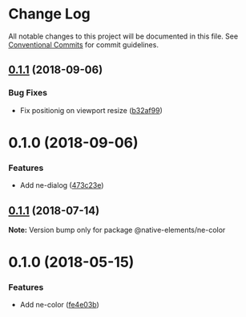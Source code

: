 # Change Log

All notable changes to this project will be documented in this file.
See [Conventional Commits](https://conventionalcommits.org) for commit guidelines.

<a name="0.1.1"></a>
## [0.1.1](https://github.com/equinusocio/native-elements/tree/master/elements/ne-dialog/compare/@native-elements/ne-dialog@0.1.0...@native-elements/ne-dialog@0.1.1) (2018-09-06)


### Bug Fixes

* Fix positionig on viewport resize ([b32af99](https://github.com/equinusocio/native-elements/tree/master/elements/ne-dialog/commit/b32af99))





<a name="0.1.0"></a>
# 0.1.0 (2018-09-06)


### Features

* Add ne-dialog ([473c23e](https://github.com/equinusocio/native-elements/tree/master/elements/ne-dialog/commit/473c23e))





<a name="0.1.1"></a>
## [0.1.1](https://github.com/equinusocio/native-elements/tree/master/elements/ne-color/compare/@native-elements/ne-color@0.1.0...@native-elements/ne-color@0.1.1) (2018-07-14)




**Note:** Version bump only for package @native-elements/ne-color

<a name="0.1.0"></a>
# 0.1.0 (2018-05-15)


### Features

* Add ne-color ([fe4e03b](https://github.com/equinusocio/native-elements/tree/master/elements/ne-color/commit/fe4e03b))
